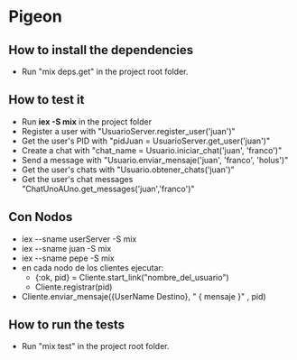 # Pigeon

## How to install the dependencies

- Run "mix deps.get" in the project root folder.

## How to test it

- Run **iex -S mix** in the project folder
- Register a user with "UsuarioServer.register_user('juan')"
- Get the user's PID with "pidJuan = UsuarioServer.get_user('juan')"
- Create a chat with "chat_name = Usuario.iniciar_chat('juan', 'franco')"
- Send a message with "Usuario.enviar_mensaje('juan', 'franco', 'holus')"
- Get the user's chats with "Usuario.obtener_chats('juan')"
- Get the user's chat messages "ChatUnoAUno.get_messages('juan','franco')"

## Con Nodos

- iex --sname userServer -S mix
- iex --sname juan -S mix 
- iex --sname pepe -S mix
- en cada nodo de los clientes ejecutar: 
    - {:ok, pid} = Cliente.start_link("nombre_del_usuario")
    - Cliente.registrar(pid)
- Cliente.enviar_mensaje({UserName Destino}, " { mensaje }" , pid)

## How to run the tests

- Run "mix test" in the project root folder.
